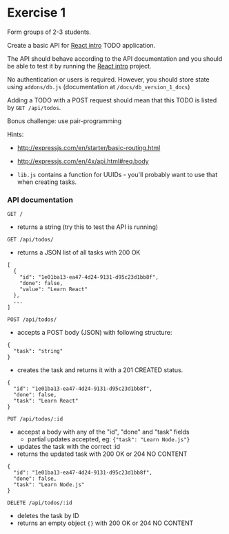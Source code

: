 # Exercise 1

Form groups of 2-3 students.

Create a basic API for [React intro](https://github.com/fastdevco/react-intro)
TODO application.

The API should behave according to the API documentation and you should be able to
test it by running the [React intro](https://github.com/fastdevco/react-intro) project.

No authentication or users is required. However, you should store state
using `addons/db.js` (documentation at `/docs/db_version_1_docs`)

Adding a TODO with a POST request should mean that
this TODO is listed by `GET /api/todos`.

Bonus challenge: use pair-programming

Hints:
* http://expressjs.com/en/starter/basic-routing.html
* http://expressjs.com/en/4x/api.html#req.body

* `lib.js` contains a function for UUIDs - you'll probably want to use that when creating tasks.


### API documentation


`GET /`

* returns a string (try this to test the API is running)

`GET /api/todos/`

* returns a JSON list of all tasks with 200 OK

```
[
  {
    "id": "1e01ba13-ea47-4d24-9131-d95c23d1bb8f",
    "done": false,
    "value": "Learn React"
  },
  ...
]
```


`POST /api/todos/`

* accepts a POST body (JSON) with following structure:
```
{
  "task": "string"
}
```

* creates the task and returns it with a 201 CREATED status.
```
{
  "id": "1e01ba13-ea47-4d24-9131-d95c23d1bb8f",
  "done": false,
  "task": "Learn React"
}
```

`PUT /api/todos/:id`

* accepst a body with any of the "id", "done" and "task" fields
  * partial updates accepted, eg: `{"task": "Learn Node.js"}`
* updates the task with the correct :id
* returns the updated task with 200 OK or 204 NO CONTENT
```
{
  "id": "1e01ba13-ea47-4d24-9131-d95c23d1bb8f",
  "done": false,
  "task": "Learn Node.js"
}
```

`DELETE /api/todos/:id`

* deletes the task by ID
* returns an empty object `{}` with 200 OK or 204 NO CONTENT
